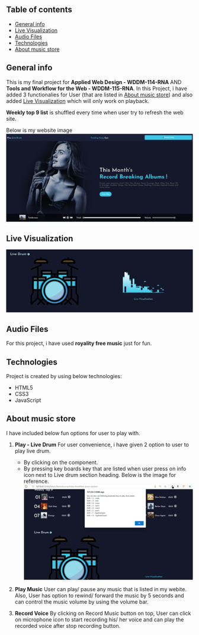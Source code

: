 ## Table of contents
* [General info](#general-info)
* [Live Visualization](#live-visualization)
* [Audio Files](#audio-files)
* [Technologies](#technologies)
* [About music store](#about-music-store)

## General info
This is my final project for **Applied Web Design - WDDM-114-RNA** AND **Tools and Workflow for the Web - WDDM-115-RNA**.
In this Project, i have added 3 functionalies for User (that are listed in [About music store](#about-music-store)) and also added [Live Visualization](#live-visualization) which will only work on playback.

**Weekly top 9 list** is shuffled every time when user try to refresh the web site.

Below is my website image
![Website_Image.png](https://github.com/nitishkumar90-svg/MusicStore/blob/production/source/resources/images/Website_Screenshots/Website_Image.png?raw=true)

## Live Visualization
![Visualization_Image.png](https://github.com/nitishkumar90-svg/MusicStore/blob/production/source/resources/images/Website_Screenshots/Website_Image_LiveVisualization.png?raw=true)

## Audio Files
For this project, i have used **royality free music** just for fun.
	
## Technologies
Project is created by using below technologies:
* HTML5
* CSS3
* JavaScript

## About music store
I have included below fun options for user to play with.
1. **Play - Live Drum**
   For user convenience, i have given 2 option to user to play live drum.
    - By clicking on the component.
    - By pressing key boards key that are listed when user press on info icon next to Live drum section heading. Below is the image for reference.
![Keyboard_Option.png](https://github.com/nitishkumar90-svg/MusicStore/blob/production/source/resources/images/Website_Screenshots/Website_Image_Play_Drum_Keyboard_Options.png?raw=true)


2. **Play Music**
   User can play/ pause any music that is listed in my webite. Also, User has option to rewind/ forward the music by 5 seconds and can control the music volume by using the volume bar.

3. **Record Voice**
   By clicking on Record Music button on top, User can click on microphone icon to start recording his/ her voice and can play the recorded voice after stop recording button.